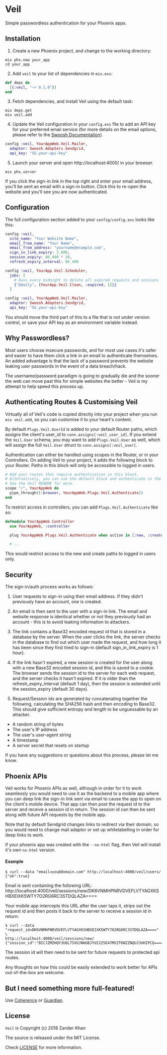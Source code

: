 # Veil

Simple passwordless authentication for your Phoenix apps.

## Installation

1. Create a new Phoenix project, and change to the working directory:

```shell
mix phx.new your_app
cd your_app
```

2. Add `veil` to your list of dependencies in `mix.exs`:

```elixir
def deps do
  [{:veil, "~> 0.1.0"}]
end
```

3. Fetch dependencies, and install Veil using the default task:

```shell
mix deps.get
mix veil.add
```

4. Update the Veil configuration in your `config.exs` file to add an API key for your preferred email service (for more details on the email options, please refer to the [Swoosh Documentation](https://github.com/swoosh/swoosh)).

```elixir
config :veil, YourAppWeb.Veil.Mailer,
  adapter: Swoosh.Adapters.Sendgrid,
  api_key: "SG.your-api-key"
```

5. Launch your server and open http://localhost:4000/ in your browser.

```shell
mix phx.server
```

If you click the sign-in link in the top right and enter your email address, you'll be sent an email with a sign-in button. Click this to re-open the website and you'll see you are now authenticated.

## Configuration

The full configuration section added to your `config/config.exs` looks like this:

```elixir
config :veil,
  site_name: "Your Website Name",
  email_from_name: "Your Name",
  email_from_address: "yourname@example.com",
  sign_in_link_expiry: 3_600,
  session_expiry: 86_400 * 30,
  refresh_expiry_interval: 86_400

config :veil, YourApp.Veil.Scheduler,
  jobs: [
    # Runs every midnight to delete all expired requests and sessions
    {"@daily", {YourApp.Veil.Clean, :expired, []}}
  ]

config :veil, YourAppWeb.Veil.Mailer,
  adapter: Swoosh.Adapters.Sendgrid,
  api_key: "SG.your-api-key"
```

You should move the third part of this to a file that is not under version control, or save your API key as an environment variable instead.

## Why Passwordless?

Most users choose insecure passwords, and for most use cases it's safer and easier to have them click a link in an email to authenticate themselves. An added advantage is that the lack of a password prevents the website leaking user passwords in the event of a data breach/hack.

The username/password paradigm is going to gradually die and the sooner the web can move past this for simple websites the better - Veil is my attempt to help speed this process up.

## Authenticating Routes & Customising Veil

Virtually all of Veil's code is copied directly into your project when you run `mix veil.add`, so you can customise it to your heart's content.

By default `Plugs.Veil.UserId` is added to your default Router paths, which assigns the client's user_id to `conn.assigns[:veil_user_id]`. If you extend the `Veil.User` schema, you may want to add `Plugs.Veil.User` as well, which will assign the full `Veil.User` struct to `conn.assigns[:veil_user]`.

Authentication can either be handled using scopes in the Router, or in your Controllers. On adding Veil to your project, it adds the following block to your Router. Paths in this block will only be accessible to logged in users.

```elixir
# Add your routes that require authentication in this block.
# Alternatively, you can use the default block and authenticate in the controllers.
# See the Veil README for more.
scope "/", YourAppWeb do
  pipe_through([:browser, YourAppWeb.Plugs.Veil.Authenticate])
end
```

To restrict access in controllers, you can add `Plugs.Veil.Authenticate` like so:

```elixir
defmodule YourAppWeb.Controller
  use YourAppWeb, :controller

  plug YourAppWeb.Plugs.Veil.Authenticate when action in [:new, :create]

  # ...
```

This would restrict access to the new and create paths to logged in users only.

## Security

The sign-in/auth process works as follows:

1. User requests to sign-in using their email address. If they didn't previously have an account, one is created.

2. An email is then sent to the user with a sign-in link. The email and website response is identical whether or not they previously had an account - this is to avoid leaking information to attackers.

3. The link contains a Base32 encoded request id that is stored in a database by the server. When the user clicks the link, the server checks in the database to find out which user made the request, and how long it has been since they first tried to sign-in (default sign\_in\_link_expiry is 1 hour).

4. If the link hasn't expired, a new session is created for the user along with a new Base32 encoded session id, and this is saved to a cookie. The browser sends the session id to the server for each web request, and the server checks it hasn't expired. If it is older than the refresh\_expiry\_interval (default 1 day), then the session is extended until the session_expiry (default 30 days).

5. Request/Session ids are generated by concatenating together the following, calculating the SHA256 hash and then encoding to Base32. This should give sufficient entropy and length to be unguessable by an attacker.
  - A random string of bytes
  - The user's IP address
  - The user's user-agent string
  - A timestamp
  - A server secret that resets on startup

If you have any suggestions or questions about this process, please let me know.

## Phoenix APIs

Veil works for Phoenix APIs as well, although in order for it to work seamlessly you would need to use it as the backend to a mobile app where you can deep link the sign-in link sent via email to cause the app to open on the client's mobile device. That app can then post the request id to the server and receive a session id in return. The session id can then be sent along with future API requests by the mobile app.

Note that by default Sendgrid changes links to redirect via their domain, so you would need to change mail adaptor or set up whitelabelling in order for deep links to work.

If your phoenix app was created with the `--no-html` flag, then Veil will install it's own `no-html` version.

#### Example

```shell
$ curl --data "email=you@domain.com" http://localhost:4000/veil/users/
{"ok":true}
```

Email is sent containing the following URL:
http://localhost:4000/veil/sessions/new/DK6VNMHPNRVDVEFLVTYAGXKSHBXEIXK5WTY7O2RG6RC3STDQLAZA====

Your mobile app intercepts this URL after the user taps it, strips out the request id and then posts it back to the server to receive a session id in return:

```shell
$ curl --data "request_id=DK6VNMHPNRVDVEFLVTYAGXKSHBXEIXK5WTY7O2RG6RC3STDQLAZA====" \
http://localhost:4000/veil/sessions/new/
{"session_id":"BICJZMZHQY3UOL7SVUJNHGBJYUI2ZSE47MV2T6NZZNQUJ3UHIPCQ===="}
```

The session id will then need to be sent for future requests to protected api routes.

Any thoughts on how this could be easily extended to work better for APIs out-of-the-box are welcome.

## But I need something more full-featured!

Use [Coherence](https://github.com/smpallen99/coherence) or [Guardian](https://github.com/ueberauth/guardian).

## License

`Veil` is Copyright (c) 2018 Zander Khan

The source is released under the MIT License.

Check [LICENSE](LICENSE) for more information.
